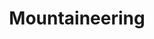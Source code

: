 ---
title: Mountaineering
crosslinks:
- alpinism
- AlpsRoutes
- ShitPoliticsSays
- photoclass2017
- askastronomy
- AMAAggregator
- Michigan
---